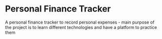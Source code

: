 # Personal Finance Tracker
A personal finance tracker to record personal expenses - main purpose of the project is to learn different technologies and have a platform to practice them
